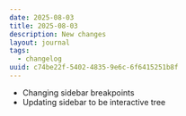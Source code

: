 ```yaml
---
date: 2025-08-03
title: 2025-08-03
description: New changes
layout: journal
tags:
  - changelog
uuid: c74be22f-5402-4835-9e6c-6f6415251b8f
---
```


- Changing sidebar breakpoints
- Updating sidebar to be interactive tree